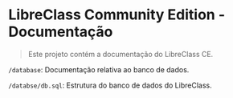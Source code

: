 # LibreClass Community Edition - Documentação

> Este projeto contém a documentação do LibreClass CE.

`/database`: Documentação relativa ao banco de dados.

`/databse/db.sql`: Estrutura do banco de dados do LibreClass.

